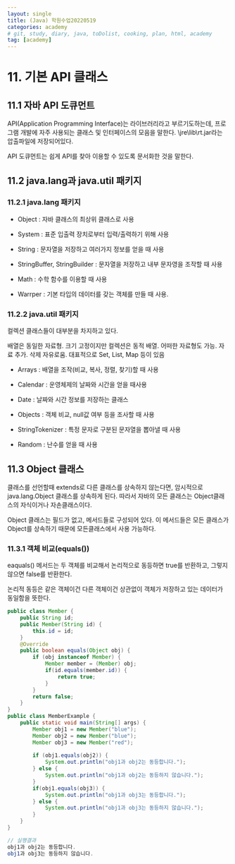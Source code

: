 ```yaml
---
layout: single
title: (Java) 학원수업20220519
categories: academy
# git, study, diary, java, toDolist, cooking, plan, html, academy
tag: [academy] 
---
```


# 11. 기본 API 클래스

## 11.1 자바 API 도큐먼트

API(Application Programming Interface)는 라이브러리라고 부르기도하는데,
프로그램 개발에 자주 사용되는 클래스 및 인터페이스의 모음을 말한다.
\jre\lib\rt.jar라는 압출파일에 저장되어있다.

API 도큐먼트는 쉽게 API를 찾아 이용할 수 있도록 문서화한 것을 말한다.

## 11.2 java.lang과 java.util 패키지

### 11.2.1 java.lang 패키지

- Object : 자바 클래스의 최상위 클래스로 사용

- System : 표준 입출력 장치로부터 입력/출력하기 위해 사용

- String : 문자열을 저장하고 여러가지 정보를 얻을 때 사용

- StringBuffer, StringBuilder : 문자열을 저장하고 내부 문자영을 조작할 때 사용

- Math : 수학 함수를 이용할 때 사용

- Warrper : 기본 타입의 데이터를 갖는 객체를 만들 때 사용.


### 11.2.2 java.util 패키지

컬렉션 클래스들이 대부분을 차지하고 있다.

배열은 동일한 자료형. 크기 고정이지만
컬렉션은 동적 배열. 어떠한 자료형도 가능. 자료 추가. 삭제 자유로움. 대표적으로 Set, List, Map 등이 있음

- Arrays : 배열을 조작(비교, 복사, 정렬, 찾기)할 때 사용

- Calendar : 운영체제의 날짜와 시간을 얻을 때사용

- Date : 날짜와 시간 정보를 저장하는 클래스

- Objects : 객체 비교, null값 여부 등을 조사할 때 사용

- StringTokenizer : 특정 문자로 구분된 문자열을 뽑아낼 때 사용

- Random : 난수를 얻을 때 사용


## 11.3 Object 클래스

클래스를 선언할때 extends로 다른 클래스를 상속하지 않는다면,
암시적으로 java.lang.Object 클래스를 상속하게 된다.
따라서 자바의 모든 클래스는 Object클래스의 자식이거나 자손클래스이다.

Object 클래스는 필드가 없고, 메서드들로 구성되어 있다. 이 메서드들은 모든 클래스가 Object를 상속하기 때문에 모든클래스에서 사용 가능하다.

### 11.3.1 객체 비교(equals())

eaquals() 메서드는 두 객체를 비교해서 논리적으로 동등하면 true를 반환하고, 그렇지 않으면 false를 반환한다.

논리적 동등은 같은 객체이건 다른 객체이건 상관없이 객체가 저장하고 있는 데이터가 동일함을 뜻한다.

~~~java
public class Member {
	public String id;
	public Member(String id) {
		this.id = id;
	}
	@Override
	public boolean equals(Object obj) {
		if (obj instanceof Member) {
			Member member = (Member) obj;
			if(id.equals(member.id)) {
				return true;
			}
		}
		return false;
	}
}
public class MemberExample {
	public static void main(String[] args) {
		Member obj1 = new Member("blue");
		Member obj2 = new Member("blue");
		Member obj3 = new Member("red");
		
		if (obj1.equals(obj2)) {
			System.out.println("obj1과 obj2는 동등합니다.");
		} else {
			System.out.println("obj1과 obj2는 동등하지 않습니다.");
		}
		if(obj1.equals(obj3)) {
			System.out.println("obj1과 obj3는 동등합니다.");
		} else {
			System.out.println("obj1과 obj3는 동등하지 않습니다.");
		}
	}
}
~~~

~~~java
// 실행결과
obj1과 obj2는 동등합니다.
obj1과 obj3는 동등하지 않습니다.
~~~
